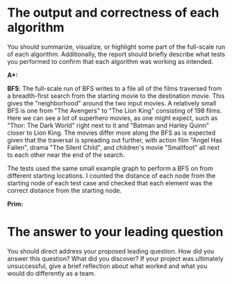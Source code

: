 # The output and correctness of each algorithm 
You should summarize, visualize, or highlight some part of the full-scale run of each algorithm. Additionally, the report should briefly describe what tests you performed to confirm that each algorithm was working as intended.

**A\*:**

**BFS**: The full-scale run of BFS writes to a file all of the films traversed from a breadth-first search from the starting movie to the destination movie. This gives the "neighborhood" around the two input movies. A relatively small BFS is one from "The Avengers" to "The Lion King" consisting of 198 films. Here we can see a lot of superhero movies, as one might expect, such as "Thor: The Dark World" right next to it and "Batman and Harley Quinn" closer to Lion King. The movies differ more along the BFS as is expected given that the traversal is spreading out further, with action film "Angel Has Fallen", drama "The Silent Child", and children's movie "Smallfoot" all next to each other near the end of the search.

The tests used the same small example graph to perform a BFS on from different starting locations. I counted the distance of each node from the starting node of each test case and checked that each element was the correct distance from the starting node. 

**Prim:**


# The answer to your leading question
You should direct address your proposed leading question. How did you answer this question? What did you discover? If your project was ultimately unsuccessful, give a brief reflection about what worked and what you would do differently as a team.

